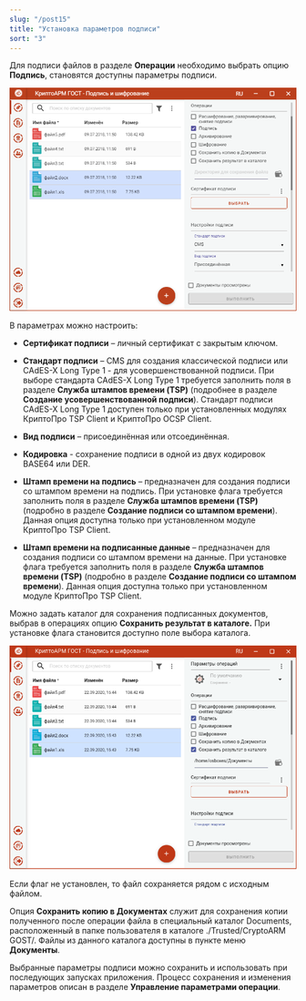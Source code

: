 ```yaml
---
slug: "/post15"
title: "Установка параметров подписи"
sort: "3"
---
```


Для подписи файлов в разделе **Операции** необходимо выбрать опцию **Подпись**,
становятся доступны параметры подписи.

![sign-settings.png](./images/sign-settings.png "Настройка параметров подписи")

В параметрах можно настроить:

-   **Сертификат подписи** – личный сертификат с закрытым ключом.

-   **Стандарт подписи** – CMS для создания классической подписи или CAdES-X Long Type 1 - для усовершенствованной подписи. При выборе стандарта CAdES-X Long Type 1 требуется заполнить поля в разделе **Служба штампов времени (TSP)** (подробнее в разделе **Создание усовершенствованной подписи**). Стандарт  подписи CAdES-X Long Type 1 доступен только при установленных модулях КриптоПро TSP Client и КриптоПро OCSP Client.

-   **Вид подписи** – присоединённая или отсоединённая.

-   **Кодировка** - сохранение подписи в одной из двух кодировок BASE64 или DER.

-   **Штамп времени на подпись** – предназначен для создания подписи со штампом времени на подпись. При установке флага требуется заполнить поля в разделе **Служба штампов времени (TSP)** (подробно в разделе **Создание подписи со штампом времени**). Данная опция доступна только при установленном модуле КриптоПро TSP Client.

-   **Штамп времени на подписанные данные** – предназначен для создания подписи со штампом времени на данные. При установке флага требуется заполнить поля в разделе **Служба штампов времени (TSP)** (подробно в разделе **Создание подписи со штампом времени**). Данная опция доступна только при установленном модуле КриптоПро TSP Client.

Можно задать каталог для сохранения подписанных документов, выбрав в операциях опцию **Сохранить результат в каталоге.** При установке флага становится доступно поле выбора каталога.

![sign-save-dir.png](./images/sign-save-dir.png "Выбор каталога для сохранения результата операции подписи")

Если флаг не установлен, то файл сохраняется рядом с исходным файлом.

Опция **Сохранить копию в Документах** служит для сохранения копии полученного после операции файла в специальный каталог Documents, расположенный в папке пользователя в каталоге ./Trusted/CryptoARM GOST/. Файлы из данного каталога доступны в пункте меню **Документы**.

Выбранные параметры подписи можно сохранить и использовать при последующих запусках приложения. Процесс сохранения и изменения параметров описан в разделе **Управление параметрами операции**.
